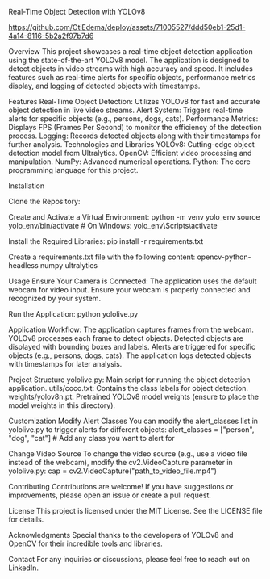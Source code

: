 Real-Time Object Detection with YOLOv8


https://github.com/OtiEdema/deploy/assets/71005527/ddd50eb1-25d1-4a14-8116-5b2a2f97b7d6


Overview
This project showcases a real-time object detection application using the state-of-the-art YOLOv8 model. The application is designed to detect objects in video streams with high accuracy and speed. It includes features such as real-time alerts for specific objects, performance metrics display, and logging of detected objects with timestamps.

Features
Real-Time Object Detection: Utilizes YOLOv8 for fast and accurate object detection in live video streams.
Alert System: Triggers real-time alerts for specific objects (e.g., persons, dogs, cats).
Performance Metrics: Displays FPS (Frames Per Second) to monitor the efficiency of the detection process.
Logging: Records detected objects along with their timestamps for further analysis.
Technologies and Libraries
YOLOv8: Cutting-edge object detection model from Ultralytics.
OpenCV: Efficient video processing and manipulation.
NumPy: Advanced numerical operations.
Python: The core programming language for this project.


Installation

Clone the Repository:

Create and Activate a Virtual Environment:
python -m venv yolo_env
source yolo_env/bin/activate  # On Windows: yolo_env\Scripts\activate

Install the Required Libraries:
pip install -r requirements.txt

Create a requirements.txt file with the following content:
opencv-python-headless
numpy
ultralytics

Usage
Ensure Your Camera is Connected:
The application uses the default webcam for video input. Ensure your webcam is properly connected and recognized by your system.

Run the Application:
python yololive.py

Application Workflow:
The application captures frames from the webcam.
YOLOv8 processes each frame to detect objects.
Detected objects are displayed with bounding boxes and labels.
Alerts are triggered for specific objects (e.g., persons, dogs, cats).
The application logs detected objects with timestamps for later analysis.

Project Structure
yololive.py: Main script for running the object detection application.
utils/coco.txt: Contains the class labels for object detection.
weights/yolov8n.pt: Pretrained YOLOv8 model weights (ensure to place the model weights in this directory).

Customization
Modify Alert Classes
You can modify the alert_classes list in yololive.py to trigger alerts for different objects:
alert_classes = ["person", "dog", "cat"]  # Add any class you want to alert for

Change Video Source
To change the video source (e.g., use a video file instead of the webcam), modify the cv2.VideoCapture parameter in yololive.py:
cap = cv2.VideoCapture("path_to_video_file.mp4")

Contributing
Contributions are welcome! If you have suggestions or improvements, please open an issue or create a pull request.

License
This project is licensed under the MIT License. See the LICENSE file for details.

Acknowledgments
Special thanks to the developers of YOLOv8 and OpenCV for their incredible tools and libraries.

Contact
For any inquiries or discussions, please feel free to reach out on LinkedIn.

